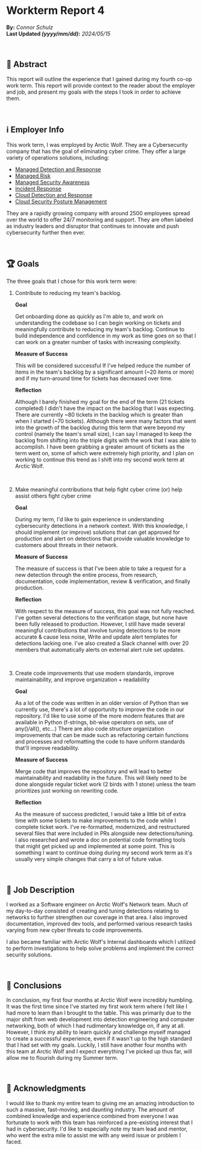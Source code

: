 # Workterm Report 4
**By:** *Connor Schulz* <br>
**Last Updated *(yyyy/mm/dd)*:**   *2024/05/15*

<br>

## 📌 Abstract

This report will outline the experience that I gained during my fourth co-op work term. This report will provide context to the reader about the employer and job, and present my goals with the steps I took in order to achieve them. 

<br>

## ℹ️ Employer Info

This work term, I was employed by Arctic Wolf. They are a Cybersecurity company that has the goal of eliminating cyber crime. They offer a large variety of operations solutions, including:
 - [Managed Detection and Response](https://arcticwolf.com/solutions/managed-detection-and-response/)
 - [Managed Risk](https://arcticwolf.com/solutions/managed-risk/)
 - [Managed Security Awareness](https://arcticwolf.com/solutions/managed-security-awareness/)
 - [Incident Response​](https://arcticwolf.com/solutions/incident-response/)
 - [Cloud Detection and Response​](https://arcticwolf.com/solutions/cloud-detection-and-response/)
 - [Cloud Security Posture Management​​](https://arcticwolf.com/solutions/cloud-security-posture-management/)

They are a rapidly growing company with around 2500 employees spread over the world to offer 24/7 monitoring and support. They are often labeled as industry leaders and disruptor that continues to innovate and push cybersecurity further then ever.

<br>

## 🏆 Goals

The three goals that I chose for this work term were:

1. Contribute to reducing my team's backlog. <br>

	**Goal**

	Get onboarding done as quickly as I'm able to, and work on understanding the codebase so I can begin working on tickets and meaningfully contribute to reducing my team's backlog. Continue to build independence and confidence in my work as time goes on so that I can work on a greater number of tasks with increasing complexity.

	**Measure of Success**

	This will be considered successful If I've helped reduce the number of items in the team's backlog by a significant amount (~20 items or more) and if my turn-around time for tickets has decreased over time.

	**Reflection**

	Although I barely finished my goal for the end of the term (21 tickets completed) I didn't have the impact on the backlog that I was expecting. There are currently ~80 tickets in the backlog which is greater than when I started (~70 tickets). Although there were many factors that went into the growth of the backlog during this term that were beyond my control (namely the team's small size), I can say I managed to keep the backlog from shifting into the triple digits with the work that I was able to accomplish. I have been grabbing a greater amount of tickets as the term went on, some of which were extremely high priority, and I plan on working to continue this trend as I shift into my second work term at Arctic Wolf.

   <br>

2. Make meaningful contributions that help fight cyber crime (or) help assist others fight cyber crime <br>

	**Goal**

	During my term, I'd like to gain experience in understanding cybersecurity detections in a network context. With this knowledge, I should implement (or improve) solutions that can get approved for production and alert on detections that provide valuable knowledge to customers about threats in their network.
   
	**Measure of Success**

   The measure of success is that I've been able to take a request for a new detection through the entire process, from research, documentation, code implementation, review & verification, and finally production.

	**Reflection**

	With respect to the measure of success, this goal was not fully reached. I've gotten several detections to the verification stage, but none have been fully released to production. However, I still have made several meaningful contributions that involve tuning detections to be more accurate & cause less noise, Write and update alert templates for detections lacking one. I've also created a Slack channel with over 20 members that automatically alerts on external alert rule set updates.

   <br>

3. Create code improvements that use modern standards, improve maintainability, and improve organization + readability <br>

	**Goal**

   As a lot of the code was written in an older version of Python than we currently use, there's a lot of opportunity to improve the code in our repository. I'd like to use some of the more modern features that are available in Python (f-strings, bit-wise operators on sets, use of any()/all(), etc...) There are also code structure organization improvements that can be made such as refactoring certain functions and processes and reformatting the code to have uniform standards that'll improve readability.

	**Measure of Success**

   Merge code that improves the repository and will lead to better maintainability and readability in the future. This will likely need to be done alongside regular ticket work (2 birds with 1 stone) unless the team prioritizes just working on rewriting code.

	**Reflection**

	As the measure of success predicted, I would take a little bit of extra time with some tickets to make improvements to the code while I complete ticket work. I've re-formatted, modernized, and restructured several files that were included in PRs alongside new detections/tuning. I also researched and wrote a doc on potential code formatting tools that might get picked up and implemented at some point. This is something I want to continue doing during my second work term as it's usually very simple changes that carry a lot of future value.

<br>

## 📃 Job Description

I worked as a Software engineer on Arctic Wolf's Network team. Much of my day-to-day consisted of creating and tuning detections relating to networks to further strengthen our coverage in that area. I also improved documentation, improved dev tools, and performed various research tasks varying from new cyber threats to code improvements.

I also became familiar with Arctic Wolf's Internal dashboards which I utilized to perform investigations to help solve problems and implement the correct security solutions.

<br>

## 🏁 Conclusions

In conclusion, my first four months at Arctic Wolf were incredibly humbling. It was the first time since I've started my first work term where I felt like I had more to learn than I brought to the table. This was primarily due to the major shift from web development into detection engineering and computer networking, both of which I had rudimentary knowledge on, if any at all. However, I think my ability to learn quickly and challenge myself managed to create a successful experience, even if it wasn't up to the high standard that I had set with my goals. Luckily, I still have another four months with this team at Arctic Wolf and I expect everything I've picked up thus far, will allow me to flourish during my Summer term.

<br>

## 💌 Acknowledgments
I would like to thank my entire team to giving me an amazing introduction to such a massive, fast-moving, and daunting industry. The amount of combined knowledge and experience combined from everyone I was fortunate to work with this team has reinforced a pre-existing interest that I had in cybersecurity. I'd like to especially note my team lead and mentor, who went the extra mile to assist me with any weird issue or problem I faced.
